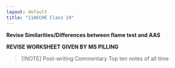 ```yaml
---
layout: default
title: "11AECHE Class 24"
---
```


**Revise Similarities/Differences between flame test and AAS**

**REVISE WORKSHEET GIVEN BY MS PILLING**


> [!NOTE] Post-writing Commentary
> Top ten notes of all time
